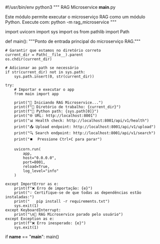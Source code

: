 #!/usr/bin/env python3
"""
RAG Microservice __main__.py

Este módulo permite executar o microserviço RAG como um módulo Python.
Execute com: python -m rag_microservice
"""

import uvicorn
import sys
import os
from pathlib import Path

def main():
    """Ponto de entrada principal do microserviço RAG."""

    # Garantir que estamos no diretório correto
    current_dir = Path(__file__).parent
    os.chdir(current_dir)

    # Adicionar ao path se necessário
    if str(current_dir) not in sys.path:
        sys.path.insert(0, str(current_dir))

    try:
        # Importar e executar o app
        from main import app

        print("🚀 Iniciando RAG Microservice...")
        print(f"📁 Diretório de trabalho: {current_dir}")
        print(f"🐍 Python path: {sys.path[0]}")
        print("🌐 URL: http://localhost:8001")
        print("📊 Health check: http://localhost:8001/api/v1/health")
        print("📤 Upload endpoint: http://localhost:8001/api/v1/upload")
        print("🔍 Search endpoint: http://localhost:8001/api/v1/search")
        print("⏹️  Pressione Ctrl+C para parar")

        uvicorn.run(
            app,
            host="0.0.0.0",
            port=8001,
            reload=True,
            log_level="info"
        )

    except ImportError as e:
        print(f"❌ Erro de importação: {e}")
        print("💡 Certifique-se de que todas as dependências estão instaladas:")
        print("   pip install -r requirements.txt")
        sys.exit(1)
    except KeyboardInterrupt:
        print("\n🛑 RAG Microservice parado pelo usuário")
    except Exception as e:
        print(f"❌ Erro inesperado: {e}")
        sys.exit(1)

if __name__ == "__main__":
    main()